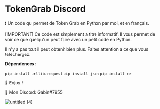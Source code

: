 # TokenGrab Discord

❗ Un code qui permet de Token Grab en Python par moi, et en français.

[IMPORTANT] Ce code est simplement a titre informatif. Il vous permet de voir ce que quelqu'un peut faire avec un petit code en Python.

Il n'y a pas tout il peut obtenir bien plus. Faites attention a ce que vous téléchargez.

__Dépendences :__

```pip install urllib.request```
```pip install json```
```pip install re```

💖 Enjoy !

🎫 Mon Discord: Gabin#7955

![untitled (4)](https://user-images.githubusercontent.com/79531012/121214680-a172f700-c87f-11eb-856b-93ad40b28e61.png)
